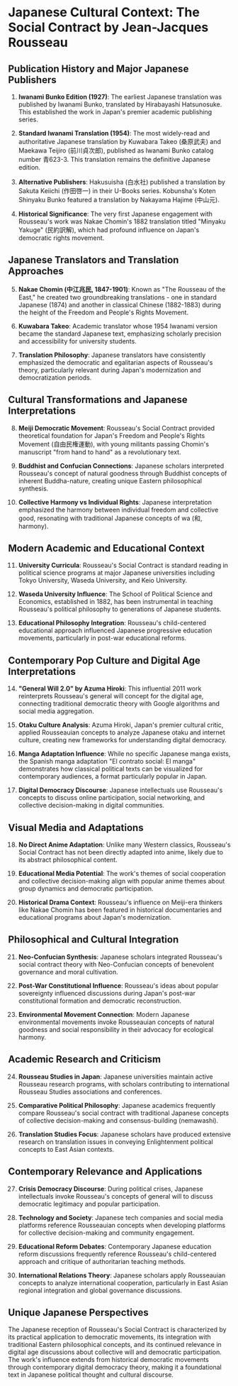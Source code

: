 # Japanese Cultural Context: The Social Contract by Jean-Jacques Rousseau

## Publication History and Major Japanese Publishers

1. **Iwanami Bunko Edition (1927)**: The earliest Japanese translation was published by Iwanami Bunko, translated by Hirabayashi Hatsunosuke. This established the work in Japan's premier academic publishing series.

2. **Standard Iwanami Translation (1954)**: The most widely-read and authoritative Japanese translation by Kuwabara Takeo (桑原武夫) and Maekawa Teijiro (前川貞次郎), published as Iwanami Bunko catalog number 青623-3. This translation remains the definitive Japanese edition.

3. **Alternative Publishers**: Hakusuisha (白水社) published a translation by Sakuta Keiichi (作田啓一) in their U-Books series. Kobunsha's Koten Shinyaku Bunko featured a translation by Nakayama Hajime (中山元).

4. **Historical Significance**: The very first Japanese engagement with Rousseau's work was Nakae Chomin's 1882 translation titled "Minyaku Yakuge" (民約訳解), which had profound influence on Japan's democratic rights movement.

## Japanese Translators and Translation Approaches

5. **Nakae Chomin (中江兆民, 1847-1901)**: Known as "The Rousseau of the East," he created two groundbreaking translations - one in standard Japanese (1874) and another in classical Chinese (1882-1883) during the height of the Freedom and People's Rights Movement.

6. **Kuwabara Takeo**: Academic translator whose 1954 Iwanami version became the standard Japanese text, emphasizing scholarly precision and accessibility for university students.

7. **Translation Philosophy**: Japanese translators have consistently emphasized the democratic and egalitarian aspects of Rousseau's theory, particularly relevant during Japan's modernization and democratization periods.

## Cultural Transformations and Japanese Interpretations

8. **Meiji Democratic Movement**: Rousseau's Social Contract provided theoretical foundation for Japan's Freedom and People's Rights Movement (自由民権運動), with young militants passing Chomin's manuscript "from hand to hand" as a revolutionary text.

9. **Buddhist and Confucian Connections**: Japanese scholars interpreted Rousseau's concept of natural goodness through Buddhist concepts of inherent Buddha-nature, creating unique Eastern philosophical synthesis.

10. **Collective Harmony vs Individual Rights**: Japanese interpretation emphasized the harmony between individual freedom and collective good, resonating with traditional Japanese concepts of wa (和, harmony).

## Modern Academic and Educational Context

11. **University Curricula**: Rousseau's Social Contract is standard reading in political science programs at major Japanese universities including Tokyo University, Waseda University, and Keio University.

12. **Waseda University Influence**: The School of Political Science and Economics, established in 1882, has been instrumental in teaching Rousseau's political philosophy to generations of Japanese students.

13. **Educational Philosophy Integration**: Rousseau's child-centered educational approach influenced Japanese progressive education movements, particularly in post-war educational reforms.

## Contemporary Pop Culture and Digital Age Interpretations

14. **"General Will 2.0" by Azuma Hiroki**: This influential 2011 work reinterprets Rousseau's general will concept for the digital age, connecting traditional democratic theory with Google algorithms and social media aggregation.

15. **Otaku Culture Analysis**: Azuma Hiroki, Japan's premier cultural critic, applied Rousseauian concepts to analyze Japanese otaku and internet culture, creating new frameworks for understanding digital democracy.

16. **Manga Adaptation Influence**: While no specific Japanese manga exists, the Spanish manga adaptation "El contrato social: El manga" demonstrates how classical political texts can be visualized for contemporary audiences, a format particularly popular in Japan.

17. **Digital Democracy Discourse**: Japanese intellectuals use Rousseau's concepts to discuss online participation, social networking, and collective decision-making in digital communities.

## Visual Media and Adaptations

18. **No Direct Anime Adaptation**: Unlike many Western classics, Rousseau's Social Contract has not been directly adapted into anime, likely due to its abstract philosophical content.

19. **Educational Media Potential**: The work's themes of social cooperation and collective decision-making align with popular anime themes about group dynamics and democratic participation.

20. **Historical Drama Context**: Rousseau's influence on Meiji-era thinkers like Nakae Chomin has been featured in historical documentaries and educational programs about Japan's modernization.

## Philosophical and Cultural Integration

21. **Neo-Confucian Synthesis**: Japanese scholars integrated Rousseau's social contract theory with Neo-Confucian concepts of benevolent governance and moral cultivation.

22. **Post-War Constitutional Influence**: Rousseau's ideas about popular sovereignty influenced discussions during Japan's post-war constitutional formation and democratic reconstruction.

23. **Environmental Movement Connection**: Modern Japanese environmental movements invoke Rousseauian concepts of natural goodness and social responsibility in their advocacy for ecological harmony.

## Academic Research and Criticism

24. **Rousseau Studies in Japan**: Japanese universities maintain active Rousseau research programs, with scholars contributing to international Rousseau Studies associations and conferences.

25. **Comparative Political Philosophy**: Japanese academics frequently compare Rousseau's social contract with traditional Japanese concepts of collective decision-making and consensus-building (nemawashi).

26. **Translation Studies Focus**: Japanese scholars have produced extensive research on translation issues in conveying Enlightenment political concepts to East Asian contexts.

## Contemporary Relevance and Applications

27. **Crisis Democracy Discourse**: During political crises, Japanese intellectuals invoke Rousseau's concepts of general will to discuss democratic legitimacy and popular participation.

28. **Technology and Society**: Japanese tech companies and social media platforms reference Rousseauian concepts when developing platforms for collective decision-making and community engagement.

29. **Educational Reform Debates**: Contemporary Japanese education reform discussions frequently reference Rousseau's child-centered approach and critique of authoritarian teaching methods.

30. **International Relations Theory**: Japanese scholars apply Rousseauian concepts to analyze international cooperation, particularly in East Asian regional integration and global governance discussions.

## Unique Japanese Perspectives

The Japanese reception of Rousseau's Social Contract is characterized by its practical application to democratic movements, its integration with traditional Eastern philosophical concepts, and its continued relevance in digital age discussions about collective will and democratic participation. The work's influence extends from historical democratic movements through contemporary digital democracy theory, making it a foundational text in Japanese political thought and cultural discourse.